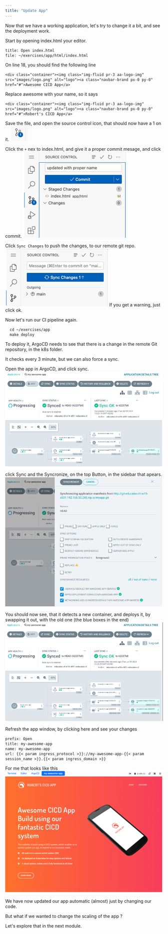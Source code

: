 ```yaml
---
title: "Update App"
---
```

Now that we have a working application, let's try to change it a bit, and see the deployment work.

Start by opening index.html your editor.
```editor:open-file
title: Open index.html
file: ~/exercises/app/html/index.html
```

On line 18, you should find the following line
```
<div class="container"><img class="img-fluid pr-3 aa-logo-img" src="images/logo.png" alt="logo"><a class="navbar-brand px-0 py-0" href="#">Awesome CICD App</a>
```

Replace awesome with your name, so it says 
```
<div class="container"><img class="img-fluid pr-3 aa-logo-img" src="images/logo.png" alt="logo"><a class="navbar-brand px-0 py-0" href="#">Robert's CICD App</a>
```
Save the file, and open the source control icon, that should now have a 1 on it.
![icon](icon.png)

Click the `+` nex to index.html, and give it a proper commit mesage, and click commit.
![commit](commit.png)

Click `Sync Changes` to push the changes, to our remote git repo.
![sync](sync.png)
If you get a warning, just click ok.

Now let's run our CI pipeline again.

```execute-2
  cd ~/exercises/app
  make deploy
```

To deploy it, ArgoCD needs to see that there is a change in the remote Git repository, in the k8s folder.

It checks every 3 minute, but we can also force a sync.

Open the app in ArgoCD, and click sync.
![argocd-pre](argocd-pre.png)

click Sync and the Syncronize, on the top Button, in the sidebar that apears.
![sync-button](sync-button.png)

You should now see, that it detects a new container, and deploys it, by swapping it out, with the old one (the blue boxes in the end)
![argocd post](argocd-post.png)

Refresh the app window, by clicking here and see your changes
```dashboard:reload-dashboard
prefix: Open
title: my-awesome-app
name: my-awesome-app
url: {{< param ingress_protocol >}}://my-awesome-app-{{< param session_name >}}.{{< param ingress_domain >}}
```

For me that looks like this
![Updated app](app-updated.png)

We have now updated our app automatic (almost) just by changing our code.

But what if we wanted to change the scaling of the app ?

Let's explore that in the next module.